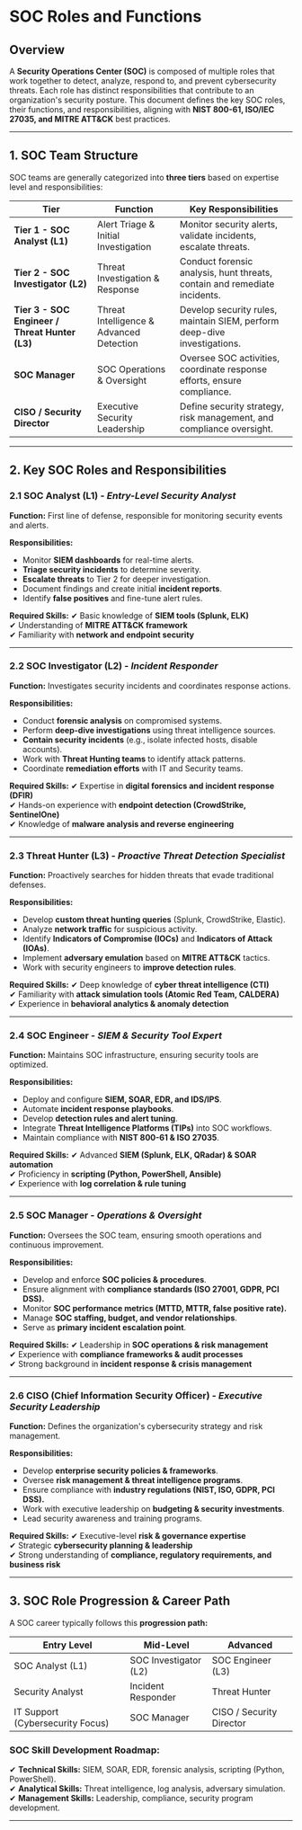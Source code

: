 # SOC Roles and Functions

## **Overview**
A **Security Operations Center (SOC)** is composed of multiple roles that work together to detect, analyze, respond to, and prevent cybersecurity threats. Each role has distinct responsibilities that contribute to an organization's security posture. This document defines the key SOC roles, their functions, and responsibilities, aligning with **NIST 800-61, ISO/IEC 27035, and MITRE ATT&CK** best practices.

---

## **1. SOC Team Structure**
SOC teams are generally categorized into **three tiers** based on expertise level and responsibilities:

| **Tier** | **Function** | **Key Responsibilities** |
|---------|-------------|-------------------------|
| **Tier 1 - SOC Analyst (L1)** | Alert Triage & Initial Investigation | Monitor security alerts, validate incidents, escalate threats. |
| **Tier 2 - SOC Investigator (L2)** | Threat Investigation & Response | Conduct forensic analysis, hunt threats, contain and remediate incidents. |
| **Tier 3 - SOC Engineer / Threat Hunter (L3)** | Threat Intelligence & Advanced Detection | Develop security rules, maintain SIEM, perform deep-dive investigations. |
| **SOC Manager** | SOC Operations & Oversight | Oversee SOC activities, coordinate response efforts, ensure compliance. |
| **CISO / Security Director** | Executive Security Leadership | Define security strategy, risk management, and compliance oversight. |

---

## **2. Key SOC Roles and Responsibilities**

### **2.1 SOC Analyst (L1)** - *Entry-Level Security Analyst*
**Function:** First line of defense, responsible for monitoring security events and alerts.

**Responsibilities:**
- Monitor **SIEM dashboards** for real-time alerts.
- **Triage security incidents** to determine severity.
- **Escalate threats** to Tier 2 for deeper investigation.
- Document findings and create initial **incident reports**.
- Identify **false positives** and fine-tune alert rules.

**Required Skills:**
✔ Basic knowledge of **SIEM tools (Splunk, ELK)**  
✔ Understanding of **MITRE ATT&CK framework**  
✔ Familiarity with **network and endpoint security**  

---

### **2.2 SOC Investigator (L2)** - *Incident Responder*
**Function:** Investigates security incidents and coordinates response actions.

**Responsibilities:**
- Conduct **forensic analysis** on compromised systems.
- Perform **deep-dive investigations** using threat intelligence sources.
- **Contain security incidents** (e.g., isolate infected hosts, disable accounts).
- Work with **Threat Hunting teams** to identify attack patterns.
- Coordinate **remediation efforts** with IT and Security teams.

**Required Skills:**
✔ Expertise in **digital forensics and incident response (DFIR)**  
✔ Hands-on experience with **endpoint detection (CrowdStrike, SentinelOne)**  
✔ Knowledge of **malware analysis and reverse engineering**  

---

### **2.3 Threat Hunter (L3)** - *Proactive Threat Detection Specialist*
**Function:** Proactively searches for hidden threats that evade traditional defenses.

**Responsibilities:**
- Develop **custom threat hunting queries** (Splunk, CrowdStrike, Elastic).
- Analyze **network traffic** for suspicious activity.
- Identify **Indicators of Compromise (IOCs)** and **Indicators of Attack (IOAs)**.
- Implement **adversary emulation** based on **MITRE ATT&CK** tactics.
- Work with security engineers to **improve detection rules**.

**Required Skills:**
✔ Deep knowledge of **cyber threat intelligence (CTI)**  
✔ Familiarity with **attack simulation tools (Atomic Red Team, CALDERA)**  
✔ Experience in **behavioral analytics & anomaly detection**  

---

### **2.4 SOC Engineer** - *SIEM & Security Tool Expert*
**Function:** Maintains SOC infrastructure, ensuring security tools are optimized.

**Responsibilities:**
- Deploy and configure **SIEM, SOAR, EDR, and IDS/IPS**.
- Automate **incident response playbooks**.
- Develop **detection rules and alert tuning**.
- Integrate **Threat Intelligence Platforms (TIPs)** into SOC workflows.
- Maintain compliance with **NIST 800-61 & ISO 27035**.

**Required Skills:**
✔ Advanced **SIEM (Splunk, ELK, QRadar) & SOAR automation**  
✔ Proficiency in **scripting (Python, PowerShell, Ansible)**  
✔ Experience with **log correlation & rule tuning**  

---

### **2.5 SOC Manager** - *Operations & Oversight*
**Function:** Oversees the SOC team, ensuring smooth operations and continuous improvement.

**Responsibilities:**
- Develop and enforce **SOC policies & procedures**.
- Ensure alignment with **compliance standards (ISO 27001, GDPR, PCI DSS).**
- Monitor **SOC performance metrics (MTTD, MTTR, false positive rate).**
- Manage **SOC staffing, budget, and vendor relationships**.
- Serve as **primary incident escalation point**.

**Required Skills:**
✔ Leadership in **SOC operations & risk management**  
✔ Experience with **compliance frameworks & audit processes**  
✔ Strong background in **incident response & crisis management**  

---

### **2.6 CISO (Chief Information Security Officer)** - *Executive Security Leadership*
**Function:** Defines the organization's cybersecurity strategy and risk management.

**Responsibilities:**
- Develop **enterprise security policies & frameworks**.
- Oversee **risk management & threat intelligence programs**.
- Ensure compliance with **industry regulations (NIST, ISO, GDPR, PCI DSS).**
- Work with executive leadership on **budgeting & security investments**.
- Lead security awareness and training programs.

**Required Skills:**
✔ Executive-level **risk & governance expertise**  
✔ Strategic **cybersecurity planning & leadership**  
✔ Strong understanding of **compliance, regulatory requirements, and business risk**  

---

## **3. SOC Role Progression & Career Path**
A SOC career typically follows this **progression path:**

| **Entry Level** | **Mid-Level** | **Advanced** |
|---------------|------------|-------------|
| SOC Analyst (L1) | SOC Investigator (L2) | SOC Engineer (L3) |
| Security Analyst | Incident Responder | Threat Hunter |
| IT Support (Cybersecurity Focus) | SOC Manager | CISO / Security Director |

### **SOC Skill Development Roadmap:**
✔ **Technical Skills:** SIEM, SOAR, EDR, forensic analysis, scripting (Python, PowerShell).  
✔ **Analytical Skills:** Threat intelligence, log analysis, adversary simulation.  
✔ **Management Skills:** Leadership, compliance, security program development.  

---

